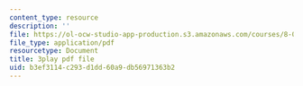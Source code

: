 ```yaml
---
content_type: resource
description: ''
file: https://ol-ocw-studio-app-production.s3.amazonaws.com/courses/8-04-quantum-physics-i-spring-2013/b3ef3114c293d1dd60a9db56971363b2_9lX2FENOe4o.pdf
file_type: application/pdf
resourcetype: Document
title: 3play pdf file
uid: b3ef3114-c293-d1dd-60a9-db56971363b2
---
```

